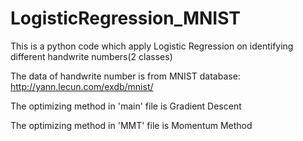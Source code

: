 # LogisticRegression_MNIST

This is a python code which apply Logistic Regression on identifying different handwrite numbers(2 classes)

The data of handwrite number is from MNIST database:
http://yann.lecun.com/exdb/mnist/

The optimizing method in 'main' file is Gradient Descent

The optimizing method in 'MMT' file is Momentum Method
